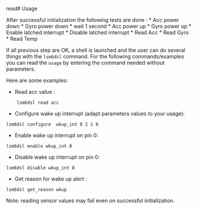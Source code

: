 read# Usage

After successful initialization the following tests are done :
    * Acc power down
    * Gyro power down
    * wait 1 second
    * Acc power up
    * Gyro power up
    * Enable latched interrupt
    * Disable latched interrupt
    * Read Acc
    * Read Gyro
    * Read Temp

If all previous step are OK, a shell is launched and the user can do several
things with the `lsm6dsl` command. For the following commands/examples you can
read the `usage` by entering the command needed without parameters.

Here are some examples:

 * Read acc value :
```
    lsm6dsl read acc
```
 * Configure wake up interrupt (adapt parameters values to your usage):
```
lsm6dsl configure  wkup_int 0 2 1 0
```
 * Enable wake up interrupt on pin 0:
```
lsm6dsl enable wkup_int 0
```
 * Disable wake up interrupt on pin 0:
```
lsm6dsl disable wkup_int 0
```
 * Get reason for wake up alert :
```
lsm6dsl get_reason wkup
```

Note: reading sensor values may fail even on successful initialization.
